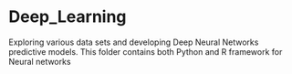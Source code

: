 # Deep_Learning
Exploring various data sets and developing Deep Neural Networks predictive models. This folder contains both Python and R framework for Neural networks
